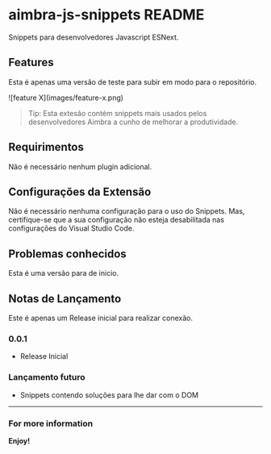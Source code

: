 # aimbra-js-snippets README

Snippets para desenvolvedores Javascript ESNext.

## Features

Esta é apenas uma versão de teste para subir em modo para o repositório.

\!\[feature X\]\(images/feature-x.png\)

> Tip: Esta extesão contém snippets mais usados pelos desenvolvedores Aimbra a cunho de melhorar a produtividade.

## Requirimentos

Não é necessário nenhum plugin adicional.

## Configurações da Extensão

Não é necessário nenhuma configuração para o uso do Snippets. Mas, certifique-se que a sua configuração não esteja desabilitada nas configurações do Visual Studio Code.


## Problemas conhecidos

Esta é uma versão para de inicio.

## Notas de Lançamento

Este é apenas um Release inicial para realizar conexão.

### 0.0.1

- Release Inicial


### Lançamento futuro
- Snippets contendo soluções para lhe dar com o DOM

-----------------------------------------------------------------------------------------------------------

### For more information

**Enjoy!**
